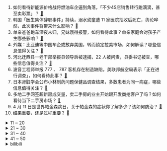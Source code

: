 1. 如何看待新能源价格战将燃油车企逼到角落，「不少4S店销售转行跑滴滴，甚至卖彩票 ​」？ [:link:](https://www.zhihu.com/question/652017503)
2. 韩国「医生集体辞职事件」持续，溺水幼童遭 11 家医院拒收后死亡，舆论哗然，此次事件将带来什么影响？ [:link:](https://www.zhihu.com/question/652458555)
3. 单亲爸爸跑车深夜未归，兄妹饿得报警，如何看待此事？单亲家庭会对孩子产生哪些影响？ [:link:](https://www.zhihu.com/question/652467398)
4. 外媒：比亚迪等中国车企或放弃美国，转而锁定拉美市场，如何解读？哪些信息值得关注？ [:link:](https://www.zhihu.com/question/652384169)
5. 河北迁西县一老干部举报县领导后被逮捕，22 人被问责，县委书记被查，哪些信息值得关注？ [:link:](https://www.zhihu.com/question/652414369)
6. 波音工程师举报 777 、 787 客机存在制造缺陷，美联邦航空局表示「正在进行调查」，如何看待此事？ [:link:](https://www.zhihu.com/question/652457215)
7. 日本肾脏学会公布小林制药问题保健品调查结果，多数患者为同一病症，哪些信息值得关注？ [:link:](https://www.zhihu.com/question/652491132)
8. 多地二手网签超新房成交量，卖二手房的业主开始跟开发商抢客户了吗？如何看待当下二手房市场？ [:link:](https://www.zhihu.com/question/652525129)
9. 4 月 11 日是世界帕金森病日，关于帕金森的症状你了解多少？该如何防治？ [:link:](https://www.zhihu.com/question/652458403)
10. 结果重要，还是过程重要？ [:link:](https://www.zhihu.com/question/652536420)
<details>
<summary>11 ~ 20</summary>

11. “战报会说谎，战线不会。”和“存人失地，人地皆存。”到底哪句话更正确？ [:link:](https://www.zhihu.com/question/652222084)
12. 如何看待暴雪回归？你还会玩暴雪国服吗？ [:link:](https://www.zhihu.com/question/652369307)
13. 怎么判断女朋友是不是真的爱你？ [:link:](https://www.zhihu.com/question/317224718)
14. 你是如何评价济南这座城市的？ [:link:](https://www.zhihu.com/question/371080747)
15. 为什么古代只说长江天险，很少提到黄河天险？ [:link:](https://www.zhihu.com/question/609130033)
16. 哪一句话你曾忍不住用笔摘抄下来？ [:link:](https://www.zhihu.com/question/652527622)
17. 如果大学专业和以后工作没有关系，那大学生活对大学生意味着什么？ [:link:](https://www.zhihu.com/question/652008130)
18. 为什么大多人都说男女生间没有纯友谊？ [:link:](https://www.zhihu.com/question/647824135)
19. 中国与格鲁吉亚签署互免签证协定，将会带来哪些影响？ [:link:](https://www.zhihu.com/question/652530004)
20. 凭心而论，这次国足进美加墨世界杯几率有多大？ [:link:](https://www.zhihu.com/question/651500167)
</details>
<details>
<summary>21 ~ 30</summary>

21. 拿破仑年代欧洲各国骑兵的规模那是空前的，那欧洲的马政是怎么搞的能提供如此巨量的马匹? [:link:](https://www.zhihu.com/question/651891524)
22. 福建明确妇女可查询配偶财产，各类单位应当受理，哪些信息值得关注？ [:link:](https://www.zhihu.com/question/652507587)
23. 为什么龙珠中的孙悟空后期很少使用如意棒？ [:link:](https://www.zhihu.com/question/51313291)
24. 如何评价《原神》4.6版本前瞻「两界为火，赤夜将熄」预告？ [:link:](https://www.zhihu.com/question/652489445)
25. 既然航空公司的盈利大多来自于两舱，那么为什么还要设置经济舱？ [:link:](https://www.zhihu.com/question/62284026)
26. 美国 3 月 CPI 同比涨 3.5% 超预期，6月降息无望，美股低开，黄金股走低，哪些信息值得关注？ [:link:](https://www.zhihu.com/question/652527849)
27. 中了五千万你会立马离职吗？ [:link:](https://www.zhihu.com/question/333864736)
28. 如何看待24年Q1国内手机市场份额，vivo位列第一，华为苹果排第三第四，小米排第六？ [:link:](https://www.zhihu.com/question/652111440)
29. 为什么恋人的爱不能代替父母的爱？ [:link:](https://www.zhihu.com/question/458871467)
30. 王一博在追风者中演技怎么样？ [:link:](https://www.zhihu.com/question/650838663)
</details>
<details>
<summary>31 ~ 40</summary>

31. 你认为最适合居住的城市是哪里？ [:link:](https://www.zhihu.com/question/652420328)
32. 有哪些幽默搞笑的文案？ [:link:](https://www.zhihu.com/question/647240488)
33. 如果父母长的好看那他们孩子一定也会长的好看吗？ [:link:](https://www.zhihu.com/question/322833888)
34. 为什么单机厂商不让自己的游戏全程联网验证呢？这样能有效防止大部分盗版了吧？ [:link:](https://www.zhihu.com/question/651290537)
35. 金价飙涨引发多米诺效应，白银价格涨幅超 20％，有珠宝店已售罄，哪些信息值得关注？ [:link:](https://www.zhihu.com/question/652496414)
36. 客厅布局你还会选择沙发、茶几、背景墙三件套么？ [:link:](https://www.zhihu.com/question/647143958)
37. 因为身体原因不能做剧烈运动，那还有什么好的运动方式吗？ [:link:](https://www.zhihu.com/question/652080160)
38. 24考研调剂系统已开启，有哪些需要关注的事项？今年的调剂形势是否严峻？ [:link:](https://www.zhihu.com/question/652187108)
39. 如何看待「饭后百步走，活到九十九」？ [:link:](https://www.zhihu.com/question/650740172)
40. 拜登称以总理处理加沙问题方式有误，「不同意其做法」，释放了什么信号？将如何影响加沙局势？ [:link:](https://www.zhihu.com/question/652450554)
</details>
<details>
<summary>41 ~ 50</summary>

41. 面试时是否需要着装正式？ [:link:](https://www.zhihu.com/question/639529319)
42. 巴黎奥运会将首次采用紫色跑道，跑步时，地面的颜色对你会有什么影响？ [:link:](https://www.zhihu.com/question/652381331)
43. 深圳上空出现日晕现象，你拍到了吗？如何从科学角度解释？ [:link:](https://www.zhihu.com/question/652472012)
44. 工作累了，是喝咖啡解劳还是喝茶解劳？ [:link:](https://www.zhihu.com/question/652489373)
45. 如何看待陈奕迅2024演唱会歌单冷门？ [:link:](https://www.zhihu.com/question/652417802)
46. 如果你是个婆婆，你会给儿子带孩子吗? [:link:](https://www.zhihu.com/question/652022134)
47. 宠物会「遗传」主人的哪些习惯特点？ [:link:](https://www.zhihu.com/question/651357058)
48. 2024 LPL 春季季后赛败者组半决赛 JDG 3:2 淘汰 NIP，如何评价这场比赛？ [:link:](https://www.zhihu.com/question/652503558)
49. 报道称广州停止审批新增公寓等类住宅项目，具体情况如何？有何影响？ [:link:](https://www.zhihu.com/question/652407552)
50. Faker 采访称「为此前不尊重 HLE 的言论道歉，DDoS 不是失利的借口」对此你有什么想说的？ [:link:](https://www.zhihu.com/question/652340065)
</details><details>
<summary>bilibili</summary>

</details>
